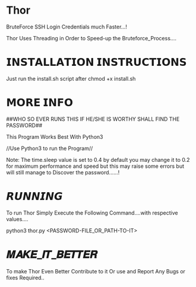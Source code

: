 # Thor
BruteForce SSH Login Credentials much Faster...!

Thor Uses Threading in Order to Speed-up the Bruteforce_Process....

# 𝗜𝗡𝗦𝗧𝗔𝗟𝗟𝗔𝗧𝗜𝗢𝗡 𝗜𝗡𝗦𝗧𝗥𝗨𝗖𝗧𝗜𝗢𝗡𝗦
Just run the install.sh script after chmod +x install.sh
# 𝗠𝗢𝗥𝗘 𝗜𝗡𝗙𝗢
##WHO SO EVER RUNS THIS IF HE/SHE IS WORTHY SHALL FIND THE PASSWORD##

This Program Works Best With Python3

//Use Python3 to run the Program//

Note: The time.sleep value is set to 0.4 by default you may change it to 0.2 for maximum performance and speed but this may raise some errors but will still manage to Discover the password......!

# 𝙍𝙐𝙉𝙉𝙄𝙉𝙂
To run Thor Simply Execute the Following Command....with respective values....

python3 thor.py <TARGET-IP> <USERNAME-FOR-SSH> <PASSWORD-FILE_OR_PATH-TO-IT>

# 𝑴𝑨𝑲𝑬_𝑰𝑻_𝑩𝑬𝑻𝑻𝑬𝑹
To make Thor Even Better Contribute to it Or use and Report Any Bugs or fixes Required..

